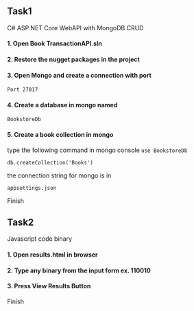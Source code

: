 ## Task1
C# ASP.NET Core WebAPI with MongoDB CRUD

#### 1. Open Book TransactionAPI.sln 

#### 2. Restore the nugget packages in the project

#### 3. Open Mongo and create a connection with port

`Port 27017`

#### 4. Create a database in mongo named
`
BookstoreDb
`

#### 5. Create a book collection in mongo
type the following command in mongo console
`
use BookstoreDb
`

`
db.createCollection('Books')
`

the connection string for mongo is in

`
appsettings.json
`


Finish

## Task2
Javascript code binary

#### 1. Open results.html in browser

#### 2. Type any binary from the input form ex. 110010

#### 3. Press View Results Button

Finish

